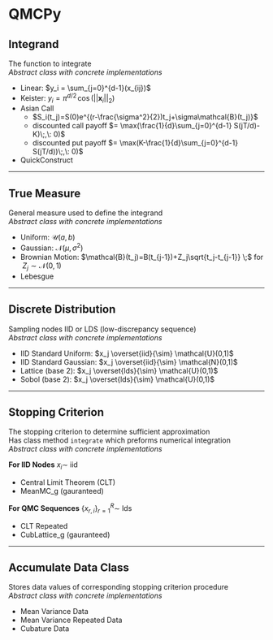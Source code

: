 # QMCPy

## Integrand

The function to integrate\
*Abstract class with concrete implementations*

- Linear: $y_i = \sum_{j=0}^{d-1}(x_{ij})$
- Keister: $y_i = \pi^{d/2} \, \cos(||\boldsymbol{x}_i||_2)$
- Asian Call
    - $S_i(t_j)=S(0)e^{(r-\frac{\sigma^2}{2})t_j+\sigma\mathcal{B}(t_j)}$
    - discounted call payoff $= \max(\frac{1}{d}\sum_{j=0}^{d-1} S(jT/d)-K)\;,\: 0)$
    - discounted put payoff $= \max(K-\frac{1}{d}\sum_{j=0}^{d-1} S(jT/d))\;,\: 0)$
- QuickConstruct

<hr>

## True Measure

General measure used to define the integrand\
*Abstract class with concrete implementations*

- Uniform: $\mathcal{U}(a,b)$
- Gaussian: $\mathcal{N}(\mu,\sigma^2)$
- Brownian Motion: $\mathcal{B}(t_j)=B(t_{j-1})+Z_j\sqrt{t_j-t_{j-1}} \;$ for $\;Z_j \sim \mathcal{N}(0,1)$
- Lebesgue

<hr>

## Discrete Distribution

Sampling nodes IID or LDS (low-discrepancy sequence)\
*Abstract class with concrete implementations*

- IID Standard Uniform: $x_j \overset{iid}{\sim}   \mathcal{U}(0,1)$
- IID Standard Gaussian: $x_j \overset{iid}{\sim}   \mathcal{N}(0,1)$
- Lattice (base 2): $x_j  \overset{lds}{\sim}    \mathcal{U}(0,1)$
- Sobol (base 2): $x_j \overset{lds}{\sim}    \mathcal{U}(0,1)$


<hr>

## Stopping Criterion

The stopping criterion to determine sufficient approximation\
Has class method `integrate` which preforms numerical integration\
*Abstract class with concrete implementations*

**For IID Nodes** $x_i\sim$ iid

  - Central Limit Theorem (CLT) 
  - MeanMC_g (gauranteed)

**For QMC Sequences** $\{x_{r,i}\}_{r=1}^R \sim$ lds

- CLT Repeated
- CubLattice_g (gauranteed)

<hr>   

## Accumulate Data Class

Stores data values of corresponding  stopping criterion procedure\
*Abstract class with concrete implementations*

- Mean Variance Data
- Mean Variance Repeated Data
- Cubature Data 
